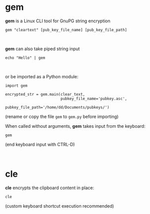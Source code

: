 # gem

**gem** is a Linux CLI tool for GnuPG string encryption
    
    gem "cleartext" [pub_key_file_name] [pub_key_file_path]

<br>

**gem** can also take piped string input

    echo "Hello" | gem

<br>
    
or be imported as a Python module:

    import gem
    
    encrypted_str = gem.main(clear_text, 
                             pubkey_file_name='pubkey.asc', 
                             pubkey_file_path='/home/dd/Documents/pubkeys/')
   (rename or copy the file `gem` to `gem.py` before importing)

    
When called without arguments, **gem** takes input from the keyboard:

    gem
    
(end keyboard input with CTRL-D)

<br>

# cle

**cle** encrypts the clipboard content in place:

    cle
    
(custom keyboard shortcut execution recommended)
